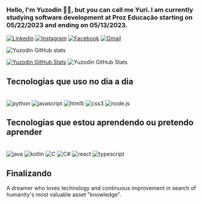 ### Hello, I'm Yuzodin 👋😎, but you can call me Yuri. I am currently studying software development at Proz Educação starting on 05/22/2023 and ending on 05/13/2023.

[![Linkedin](https://img.shields.io/badge/LinkedIn-0077B5?style=for-the-badge&logo=linkedin&logoColor=white)](https://www.linkedin.com/in/yuri-santos-461bb2288/)
[![Instagram](https://img.shields.io/badge/Instagram-E4405F?style=for-the-badge&logo=instagram&logoColor=white)](https://www.instagram.com/camini_o_yuri/)
[![Facebook](https://img.shields.io/badge/Facebook-1877F2?style=for-the-badge&logo=facebook&logoColor=white)](https://www.facebook.com/yuri.canimi.3/?locale=pt_BR)
[![Gmail](https://img.shields.io/badge/Gmail-D14836?style=for-the-badge&logo=gmail&logoColor=white)](yuri22.camsantos@gmail.com)

![Yuzodin GitHub stats](https://github-readme-stats.vercel.app/api?username=Yuzodin&show_icons=true&theme=dark)


[![Yuzodin GitHub Stats](https://github-readme-stats.vercel.app/api/top-langs/?username=Yuzodin&layout=donut)](https://github.com/Yuzodin/github-readme-stats)
![Yuzodin GitHub Stats](https://github-readme-stats.vercel.app/api/top-langs/?username=YUzodin&layout=compact)

## Tecnologias que uso no dia a dia

<div style= "display: incline_block"><br/>
    <img align="center" alt="python" src= "https://img.shields.io/badge/Python-3776AB?style=for-the-badge&logo=python&logoColor=white"/>
    <img align="center" alt="javascript" src= "https://img.shields.io/badge/JavaScript-323330?style=for-the-badge&logo=javascript&logoColor=F7DF1E">
    <img align="center" alt="html5" src= "https://img.shields.io/badge/HTML5-E34F26?style=for-the-badge&logo=html5&logoColor=white">
    <img align="center" alt="css3" src= "https://img.shields.io/badge/CSS3-1572B6?style=for-the-badge&logo=css3&logoColor=white"/>
    <img align="center" alt="node.js" src= "https://img.shields.io/badge/Node.js-43853D?style=for-the-badge&logo=node.js&logoColor=white"/>
</div>

## Tecnologias que estou aprendendo ou pretendo aprender

<div style= "display: incline_block"><br/>
    <img align="center" alt="java" src= "https://img.shields.io/badge/Java-ED8B00?style=for-the-badge&logo=openjdk&logoColor=white"/>
    <img align="center" alt="kotlin" src= "https://img.shields.io/badge/Kotlin-0095D5?&style=for-the-badge&logo=kotlin&logoColor=white"/>
    <img align="center" alt="C" src= "https://img.shields.io/badge/C-00599C?style=for-the-badge&logo=c&logoColor=whit"/>
    <img align="center" alt="C#" src= "https://img.shields.io/badge/C%23-239120?style=for-the-badge&logo=c-sharp&logoColor=white"/>
    <img align="center" alt="react" src= "https://img.shields.io/badge/React-20232A?style=for-the-badge&logo=react&logoColor=61DAFB"/>
    <img align="center" alt="typescript" src= "https://img.shields.io/badge/TypeScript-007ACC?style=for-the-badge&logo=typescript&logoColor=white"/>
</div>    
 

## Finalizando
A dreamer who loves technology and continuous improvement in search of humanity's most valuable asset "knowledge".
